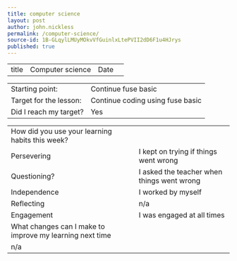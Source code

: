 ```yaml
---
title: computer science
layout: post
author: john.nickless
permalink: /computer-science/
source-id: 1B-GLqylLMUyMOkvVfGuinlxLtePVII2dD6F1u4HJrys
published: true
---
```

<table>
  <tr>
    <td>title</td>
    <td>Computer science</td>
    <td>Date</td>
    <td></td>
  </tr>
</table>


<table>
  <tr>
    <td>Starting point:</td>
    <td>Continue fuse basic</td>
  </tr>
  <tr>
    <td>Target for the lesson:</td>
    <td>Continue coding using fuse basic</td>
  </tr>
  <tr>
    <td>Did I reach my target? </td>
    <td>Yes</td>
  </tr>
</table>


<table>
  <tr>
    <td>How did you use your learning habits this week?</td>
    <td></td>
  </tr>
  <tr>
    <td>Persevering</td>
    <td>I kept on trying if things went wrong</td>
  </tr>
  <tr>
    <td>Questioning?</td>
    <td>I asked the teacher when things went wrong</td>
  </tr>
  <tr>
    <td>Independence</td>
    <td>I worked by myself</td>
  </tr>
  <tr>
    <td>Reflecting</td>
    <td>n/a</td>
  </tr>
  <tr>
    <td>Engagement</td>
    <td>I was engaged at all times</td>
  </tr>
  <tr>
    <td>What changes can I make to improve my learning next time</td>
    <td></td>
  </tr>
  <tr>
    <td>n/a</td>
    <td></td>
  </tr>
</table>



